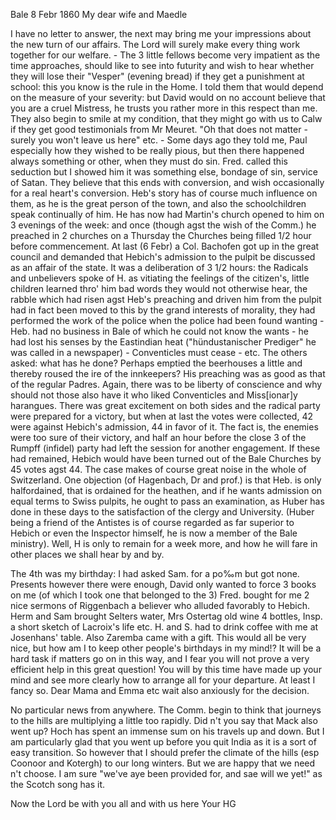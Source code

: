  Bale 8 Febr 1860
My dear wife and Maedle

I have no letter to answer, the next may bring me your impressions about the new turn of our affairs. The Lord will surely make every thing work together for our welfare. - The 3 little fellows become very impatient as the time approaches, should like to see into futurity and wish to hear whether they will lose their "Vesper" (evening bread) if they get a punishment at school: this you know is the rule in the Home. I told them that would depend on the measure of your severity: but David would on no account believe that you are a cruel Mistress, he trusts you rather more in this respect than me. They also begin to smile at my condition, that they might go with us to Calw if they get good testimonials from Mr Meuret. "Oh that does not matter - surely you won't leave us here" etc. - Some days ago they told me, Paul especially how they wished to be really pious, but then there happened always something or other, when they must do sin. Fred. called this seduction but I showed him it was something else, bondage of sin, service of Satan. They believe that this ends with conversion, and wish occasionally for a real heart's conversion. Heb's story has of course much influence on them, as he is the great person of the town, and also the schoolchildren speak continually of him. He has now had Martin's church opened to him on 3 evenings of the week: and once (though agst the wish of the Comm.) he preached in 2 churches on a Thursday the Churches being filled 1/2 hour before commencement. At last (6 Febr) a Col. Bachofen got up in the great council and demanded that Hebich's admission to the pulpit be discussed as an affair of the state. It was a deliberation of 3 1/2 hours: the Radicals and unbelievers spoke of H. as vitiating the feelings of the citizen's, little children learned thro' him bad words they would not otherwise hear, the rabble which had risen agst Heb's preaching and driven him from the pulpit had in fact been moved to this by the grand interests of morality, they had performed the work of the police when the police had been found wanting - Heb. had no business in Bale of which he could not know the wants - he had lost his senses by the Eastindian heat ("hündustanischer Prediger" he was called in a newspaper) - Conventicles must cease - etc. The others asked: what has he done? Perhaps emptied the beerhouses a little and thereby roused the ire of the innkeepers? His preaching was as good as that of the regular Padres. Again, there was to be liberty of conscience and why should not those also have it who liked Conventicles and Miss[ionar]y harangues. There was great excitement on both sides and the radical party were prepared for a victory, but when at last the votes were collected, 42 were against Hebich's admission, 44 in favor of it. The fact is, the enemies were too sure of their victory, and half an hour before the close 3 of the Rumpff (infidel) party had left the session for another engagement. If these had remained, Hebich would have been turned out of the Bale Churches by 45 votes agst 44. The case makes of course great noise in the whole of Switzerland. One objection (of Hagenbach, Dr and prof.) is that Heb. is only halfordained, that is ordained for the heathen, and if he wants admission on equal terms to Swiss pulpits, he ought to pass an examination, as Huber has done in these days to the satisfaction of the clergy and University. (Huber being a friend of the Antistes is of course regarded as far superior to Hebich or even the Inspector himself, he is now a member of the Bale ministry). Well, H is only to remain for a week more, and how he will fare in other places we shall hear by and by.

The 4th was my birthday: I had asked Sam. for a po‰m but got none. Presents however there were enough, David only wanted to force 3 books on me (of which I took one that belonged to the 3) Fred. bought for me 2 nice sermons of Riggenbach a believer who alluded favorably to Hebich. Herm and Sam brought Selters water, Mrs Ostertag old wine 4 bottles, Insp. a short sketch of Lacroix's life etc. H. and S. had to drink coffee with me at Josenhans' table. Also Zaremba came with a gift. This would all be very nice, but how am I to keep other people's birthdays in my mind!? It will be a hard task if matters go on in this way, and I fear you will not prove a very efficient help in this great question! You will by this time have made up your mind and see more clearly how to arrange all for your departure. At least I fancy so. Dear Mama and Emma etc wait also anxiously for the decision.

No particular news from anywhere. The Comm. begin to think that journeys to the hills are multiplying a little too rapidly. Did n't you say that Mack also went up? Hoch has spent an immense sum on his travels up and down. But I am particularly glad that you went up before you quit India as it is a sort of easy transition. So however that I should prefer the climate of the hills (esp Coonoor and Kotergh) to our long winters. But we are happy that we need n't choose. I am sure "we've aye been provided for, and sae will we yet!" as the Scotch song has it.

Now the Lord be with you all and with us here
 Your HG
